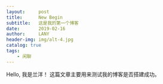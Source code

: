 ```yaml
---
layout:     post
title:      New Begin
subtitle:   这是我的第一个博客
date:       2019-02-16
author:     LANY
header-img: img/alt-4.jpg
catalog: true
tags:
    - 闲聊
---
```

Hello, 我是兰洋！
这篇文章主要用来测试我的博客是否搭建成功。